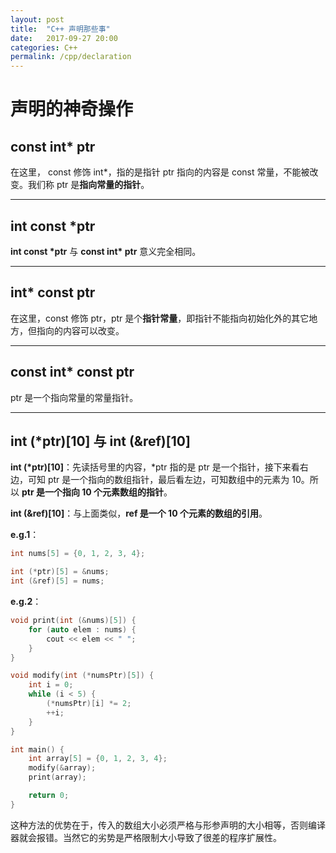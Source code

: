 ```yaml
---
layout: post
title:  "C++ 声明那些事"
date:   2017-09-27 20:00
categories: C++
permalink: /cpp/declaration
---
```


# 声明的神奇操作

## const int* ptr

在这里， const 修饰 int*，指的是指针 ptr 指向的内容是 const 常量，不能被改变。我们称 ptr 是**指向常量的指针**。

---

## int const *ptr

**int const \*ptr** 与 **const int\* ptr** 意义完全相同。

---

## int* const ptr

在这里，const 修饰 ptr，ptr 是个**指针常量**，即指针不能指向初始化外的其它地方，但指向的内容可以改变。

---

## const int* const ptr

ptr 是一个指向常量的常量指针。

---

## int (*ptr)[10] 与 int (&ref)[10]

**int (\*ptr)[10]**：先读括号里的内容，\*ptr 指的是 ptr 是一个指针，接下来看右边，可知 ptr 是一个指向的数组指针，最后看左边，可知数组中的元素为 10。所以 **ptr 是一个指向 10 个元素数组的指针**。

**int (&ref)[10]**：与上面类似，**ref 是一个 10 个元素的数组的引用**。

**e.g.1**：

```cpp
int nums[5] = {0, 1, 2, 3, 4};

int (*ptr)[5] = &nums;
int (&ref)[5] = nums;
```

**e.g.2**：

```cpp
void print(int (&nums)[5]) {
    for (auto elem : nums) {
        cout << elem << " ";
    }
}

void modify(int (*numsPtr)[5]) {
    int i = 0;
    while (i < 5) {
        (*numsPtr)[i] *= 2;
        ++i;
    }
}

int main() {
    int array[5] = {0, 1, 2, 3, 4};
    modify(&array);
    print(array);

    return 0;
}
```

这种方法的优势在于，传入的数组大小必须严格与形参声明的大小相等，否则编译器就会报错。当然它的劣势是严格限制大小导致了很差的程序扩展性。